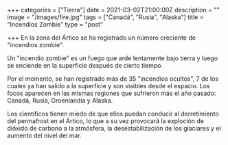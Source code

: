 +++
categories = ["Tierra"]
date = 2021-03-02T21:00:00Z
description = ""
image = "/images/fire.jpg"
tags = ["Canadá", "Rusia", "Alaska"]
title = "Incendios Zombie"
type = "post"

+++
En la zona del Ártico se ha registrado un número creciente de "incendios zombie".  
  
Un "incendio zombie" es un fuego que arde lentamente bajo tierra y luego se enciende en la superficie después de cierto tiempo.  
  
Por el momento, se han registrado más de 35 "incendios ocultos", 7 de los cuales ya han salido a la superficie y son visibles desde el espacio. Los focos aparecen en las mismas regiones que sufrieron más el año pasado: Canadá, Rusia, Groenlandia y Alaska.  
  
Los científicos tienen miedo de que ellos puedan conducir al derretimiento del permafrost en el Ártico, lo que a su vez provocará la exploción de dióxido de carbono a la atmósfera, la desestabilización de los glaciares y el aumento del nivel del mar.